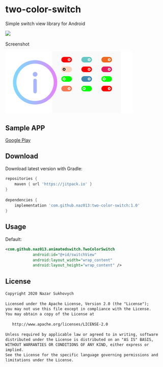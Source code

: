 # two-color-switch
Simple switch view library for Android

[![](https://jitpack.io/v/naz013/two-color-switch.svg)](https://jitpack.io/#naz013/two-color-switch)

Screenshot

<img src="https://github.com/naz013/two-color-switch/raw/master/res/banner.png" width="400" alt="Screenshot">

Sample APP
--------
[Google Play](https://play.google.com/store/apps/details?id=com.github.naz013.simpleswitch)

Download
--------
Download latest version with Gradle:
```groovy
repositories {
    maven { url 'https://jitpack.io' }
}

dependencies {
    implementation 'com.github.naz013:two-color-switch:1.0'
}
```

Usage
-----
Default:
```xml
<com.github.naz013.animatedswitch.TwoColorSwitch
            android:id="@+id/switchView"
            android:layout_width="wrap_content"
            android:layout_height="wrap_content" />
```

License
-------

    Copyright 2020 Nazar Sukhovych

    Licensed under the Apache License, Version 2.0 (the "License");
    you may not use this file except in compliance with the License.
    You may obtain a copy of the License at

       http://www.apache.org/licenses/LICENSE-2.0

    Unless required by applicable law or agreed to in writing, software
    distributed under the License is distributed on an "AS IS" BASIS,
    WITHOUT WARRANTIES OR CONDITIONS OF ANY KIND, either express or implied.
    See the License for the specific language governing permissions and
    limitations under the License.
